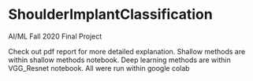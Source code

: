 # ShoulderImplantClassification
AI/ML Fall 2020 Final Project


Check out pdf report for more detailed explanation. Shallow methods are within shallow methods notebook. Deep learning methods are within VGG_Resnet notebook. All were run within google colab 
